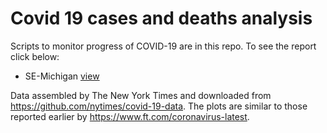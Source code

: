 # Covid 19 cases and deaths analysis

Scripts to monitor progress of COVID-19 are in this repo. To see the report click below:

* SE-Michigan [view](https://rpubs.com/rpique/covid19)

Data assembled by The New York Times and downloaded from <https://github.com/nytimes/covid-19-data>. The plots are similar to those reported earlier by <https://www.ft.com/coronavirus-latest>.

